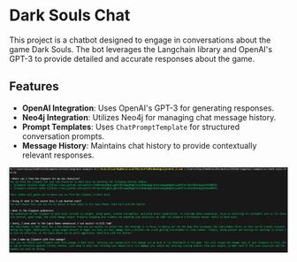 # Dark Souls Chat

This project is a chatbot designed to engage in conversations about the game Dark Souls. The bot leverages the Langchain library and OpenAI's GPT-3 to provide detailed and accurate responses about the game.

## Features

- **OpenAI Integration**: Uses OpenAI's GPT-3 for generating responses.
- **Neo4j Integration**: Utilizes Neo4j for managing chat message history.
- **Prompt Templates**: Uses `ChatPromptTemplate` for structured conversation prompts.
- **Message History**: Maintains chat history to provide contextually relevant responses.

![Chatbot in Action](chat-example.png)